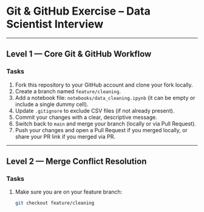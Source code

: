 # Git & GitHub Exercise – Data Scientist Interview

---

## Level 1 — Core Git & GitHub Workflow

### Tasks
1. Fork this repository to your GitHub account and clone your fork locally.  
2. Create a branch named `feature/cleaning`.  
3. Add a notebook file: `notebooks/data_cleaning.ipynb` (it can be empty or include a single dummy cell).  
4. Update `.gitignore` to exclude CSV files (if not already present).  
5. Commit your changes with a clear, descriptive message.  
6. Switch back to `main` and merge your branch (locally or via Pull Request).  
7. Push your changes and open a Pull Request if you merged locally, or share your PR link if you merged via PR.

---

## Level 2 — Merge Conflict Resolution

### Tasks

1. Make sure you are on your feature branch:  
   ```bash
   git checkout feature/cleaning
